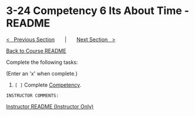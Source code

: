 
# 3-24 Competency 6 Its About Time - README

[<&nbsp;&nbsp; Previous Section](../3-23_interrupts_and_syscalls/README.md) 
&nbsp;&nbsp;&nbsp;&nbsp;&nbsp; | &nbsp;&nbsp;&nbsp;&nbsp;&nbsp; 
[Next Section &nbsp;&nbsp;>](../supplemental/3-25_file_handling/README.md)

[Back to Course README](../README.md)


Complete the following tasks:

(Enter an 'x' when complete.)

1. `[ ]` Complete [Competency](1_competency.md).

```
INSTRUCTOR COMMENTS:  
```

[Instructor README (Instructor Only)](.instructor/README.md)


<!--- End of file. --->
